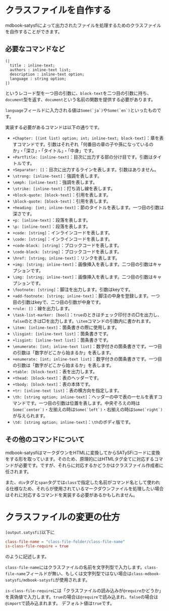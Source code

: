 # クラスファイルを自作する

mdbook-satysfiによって出力されたファイルを処理するためのクラスファイルを自作することができます。


## 必要なコマンドなど

```
(|
  title : inline-text;
  authors : inline-text list;
  description : inline-text option;
  language : string option;
|)
```

というレコード型を一つ目の引数に、`block-text`を二つ目の引数に持ち、`document`型を返す、`document`という名前の関数を提供する必要があります。

`language`フィールドに入力される値は``Some(`ja`)``や``Some(`en`)``といったものです。

実装する必要があるコマンドは以下の通りです。

- `+Chapter: [(int list) option; int; inline-text; block-text]`：章を表すコマンドです。引数はそれぞれ「何番目の章の子や孫になっているのか」・「深さ」・「タイトル」・「中身」です。
- `+PartTitle: [inline-text]`：目次に出力する部の分け目です。引数はタイトルです。
- `+Separator: []`：目次に出力するラインを表します。引数はありません。
- `\strong: [inline-text]`：強調を表します。
- `\emph: [inline-text]`：強調を表します。
- `\strike: [inline-text]`：打ち消し線を表します。
- `+block-quote: [block-text]`：引用を表します。
- `\block-quote: [block-text]`：引用を表します。
- `+heading: [int; inline-text]`：節のタイトルを表します。一つ目の引数は深さです。
- `+p: [inline-text]`：段落を表します。
- `\p: [inline-text]`：段落を表します。
- `+code: [string]`：インラインコードを表します。
- `\code: [string]`：インラインコードを表します。
- `+code-block: [string]`：ブロックコードを表します。
- `\code-block: [string]`：ブロックコードを表します。
- `\href: [string; inline-text]`：リンクを表します。
- `+img: [string; inline-text]`：画像挿入を表します。二つ目の引数はキャプションです。
- `\img: [string; inline-text]`：画像挿入を表します。二つ目の引数はキャプションです。
- `\footnote: [string]`：脚注を出力します。引数はkeyです。
- `+add-footnote: [string; inline-text]`：脚注の中身を登録します。一つ目の引数はkeyで、二つ目の引数が中身です。
- `+rule: []`：線を出力します。
- `\task-list-marker: [bool]`：`true`のときはチェック印付きの□を出力し、`false`のときは□を出力します。`\item`コマンドの引数内に書かれます。
- `\item: [inline-text]`：箇条書きの際に使用します。
- `\lisgint: [inline-text list]`：箇条書きです。
- `+lisgint: [inline-text list]`：箇条書きです。
- `\enumerate: [int; inline-text list]`：数字付きの箇条書きです。一つ目の引数は「数字がどこから始まるか」を表します。
- `+enumerate: [int; inline-text list]`：数字付きの箇条書きです。一つ目の引数は「数字がどこから始まるか」を表します。
- `+table: [block-text]`：表を出力します。
- `+thead: [block-text]`：表のヘッダーです。
- `+tbody: [block-text]`：表の本体です。
- `+tr: [inline-text list]`：表の横方向を指定します。
- `\th: [string option; inline-text]`：ヘッダーの中で表の一セルを表すコマンドです。一つ目の引数は位置を表します。中央ぞろえの時は``Some(`center`)``・左揃えの時は``Some(`left`)``・右揃えの時は``Some(`right`)``が与えられます。
- `\td: [string option; inline-text]`：`\th`のボディ版です。


## その他のコマンドについて


mdbook-satysfiはマークダウンをHTMLに変換してからSATySFiコードに変換をする形を取っています。そのため、原理的にはHTMLタグ全てに対応するコマンドが必要です。ですが、それらに対応するかどうかはクラスファイル作成者に任されます。

また、`div`タグと`span`タグでは`class`で指定した名前がコマンド名として使われる仕様なため、それらが使用されているマークダウンファイルを処理したい場合はそれに対応するコマンドを実装する必要があるかもしれません。


# クラスファイルの変更の仕方

`[output.satysfi]`以下に

```toml
class-file-name = "class-file-folder/class-file-name"
is-class-file-require = true
```

のように記述します。

`class-file-name`にはクラスファイルの名前を文字列型で入力します。`class-file-name`フィールドが無い、もしくは文字列型ではない場合は`class-mdbook-satysfi/mdbook-satysfi`が使用されます。

`is-class-file-require`には「クラスファイルの読み込みが`@require`かどうか」を真偽値で入力します。`true`の場合は`@require`で読み込まれ、`false`の場合は`@import`で読み込まれます。
デフォルト値は`true`です。

